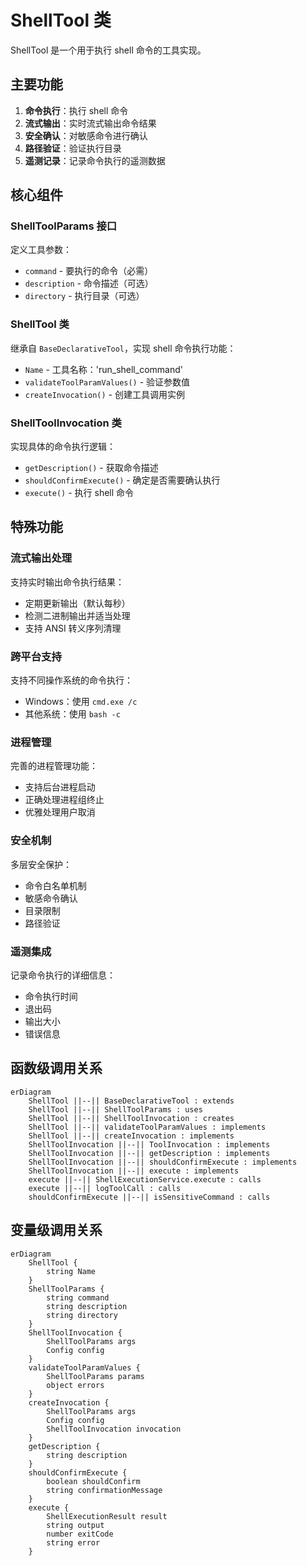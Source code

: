 # ShellTool 类

ShellTool 是一个用于执行 shell 命令的工具实现。

## 主要功能

1. **命令执行**：执行 shell 命令
2. **流式输出**：实时流式输出命令结果
3. **安全确认**：对敏感命令进行确认
4. **路径验证**：验证执行目录
5. **遥测记录**：记录命令执行的遥测数据

## 核心组件

### ShellToolParams 接口
定义工具参数：
- `command` - 要执行的命令（必需）
- `description` - 命令描述（可选）
- `directory` - 执行目录（可选）

### ShellTool 类
继承自 `BaseDeclarativeTool`，实现 shell 命令执行功能：
- `Name` - 工具名称：'run_shell_command'
- `validateToolParamValues()` - 验证参数值
- `createInvocation()` - 创建工具调用实例

### ShellToolInvocation 类
实现具体的命令执行逻辑：
- `getDescription()` - 获取命令描述
- `shouldConfirmExecute()` - 确定是否需要确认执行
- `execute()` - 执行 shell 命令

## 特殊功能

### 流式输出处理
支持实时输出命令执行结果：
- 定期更新输出（默认每秒）
- 检测二进制输出并适当处理
- 支持 ANSI 转义序列清理

### 跨平台支持
支持不同操作系统的命令执行：
- Windows：使用 `cmd.exe /c`
- 其他系统：使用 `bash -c`

### 进程管理
完善的进程管理功能：
- 支持后台进程启动
- 正确处理进程组终止
- 优雅处理用户取消

### 安全机制
多层安全保护：
- 命令白名单机制
- 敏感命令确认
- 目录限制
- 路径验证

### 遥测集成
记录命令执行的详细信息：
- 命令执行时间
- 退出码
- 输出大小
- 错误信息

## 函数级调用关系

```mermaid
erDiagram
    ShellTool ||--|| BaseDeclarativeTool : extends
    ShellTool ||--|| ShellToolParams : uses
    ShellTool ||--|| ShellToolInvocation : creates
    ShellTool ||--|| validateToolParamValues : implements
    ShellTool ||--|| createInvocation : implements
    ShellToolInvocation ||--|| ToolInvocation : implements
    ShellToolInvocation ||--|| getDescription : implements
    ShellToolInvocation ||--|| shouldConfirmExecute : implements
    ShellToolInvocation ||--|| execute : implements
    execute ||--|| ShellExecutionService.execute : calls
    execute ||--|| logToolCall : calls
    shouldConfirmExecute ||--|| isSensitiveCommand : calls
```

## 变量级调用关系

```mermaid
erDiagram
    ShellTool {
        string Name
    }
    ShellToolParams {
        string command
        string description
        string directory
    }
    ShellToolInvocation {
        ShellToolParams args
        Config config
    }
    validateToolParamValues {
        ShellToolParams params
        object errors
    }
    createInvocation {
        ShellToolParams args
        Config config
        ShellToolInvocation invocation
    }
    getDescription {
        string description
    }
    shouldConfirmExecute {
        boolean shouldConfirm
        string confirmationMessage
    }
    execute {
        ShellExecutionResult result
        string output
        number exitCode
        string error
    }
```